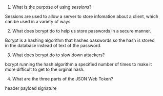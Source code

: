 <!-- Answers to the Short Answer Essay Questions go here -->

1. What is the purpose of using _sessions_?

Sessions are used to allow a server to store infomation about a client, which can be used in a variety of ways. 

2. What does bcrypt do to help us store passwords in a secure manner.

Bcrypt is a hashing algorithm that hashes passwords so the hash is stored in the database instead of text of the password.

3. What does bcrypt do to slow down attackers?

bcrypt running the hash algorithm a specified number of times to make it more difficult to get to the orginal hash.

4. What are the three parts of the JSON Web Token?

header
payload
signature